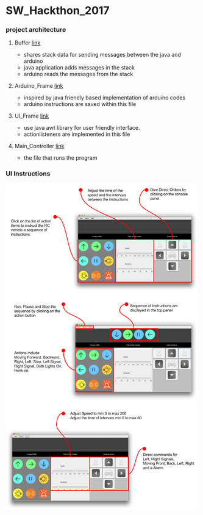 # SW_Hackthon_2017


### project architecture
1. Buffer [link](src/main/java/project_result/Buffer.java)
   - shares stack data for sending messages between the java and arduino 
   - java application adds messages in the stack
   - arduino reads the messages from the stack 

2. Arduino_Frame [link](src/main/java/project_result/Arduino_Frame.java)
   - inspired by java friendly based implementation of arduino codes 
   - arduino instructions are saved within this file 

3. UI_Frame [link](src/main/java/project_result/UI_Frame.java)
   - use java awt library for user friendly interface. 
   - actionlisteners are implemented in this file  

4. Main_Controller [link](src/main/java/project_result/Main_Controller.java)
   - the file that runs the program 


### UI Instructions 

![First Image](README/1.png)
![Second Image](README/2.png)
![Third Image](README/3.png)





